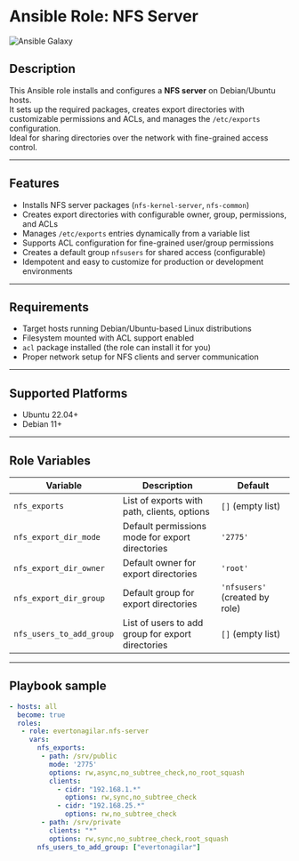 # Ansible Role: NFS Server

![Ansible Galaxy](https://img.shields.io/badge/Ansible--Galaxy-nfs--server-blue?style=flat-square)

## Description

This Ansible role installs and configures a **NFS server** on Debian/Ubuntu hosts.  
It sets up the required packages, creates export directories with customizable permissions and ACLs, and manages the `/etc/exports` configuration.  
Ideal for sharing directories over the network with fine-grained access control.

---

## Features

- Installs NFS server packages (`nfs-kernel-server`, `nfs-common`)
- Creates export directories with configurable owner, group, permissions, and ACLs
- Manages `/etc/exports` entries dynamically from a variable list
- Supports ACL configuration for fine-grained user/group permissions
- Creates a default group `nfsusers` for shared access (configurable)
- Idempotent and easy to customize for production or development environments

---

## Requirements

- Target hosts running Debian/Ubuntu-based Linux distributions
- Filesystem mounted with ACL support enabled
- `acl` package installed (the role can install it for you)
- Proper network setup for NFS clients and server communication

---

## Supported Platforms

- Ubuntu 22.04+
- Debian 11+

---

## Role Variables

| Variable            | Description                                   | Default                       |
|---------------------|-----------------------------------------------|-------------------------------|
| `nfs_exports`       | List of exports with path, clients, options   | `[]` (empty list)             |
| `nfs_export_dir_mode` | Default permissions mode for export directories | `'2775'`                      |
| `nfs_export_dir_owner` | Default owner for export directories           | `'root'`                     |
| `nfs_export_dir_group` | Default group for export directories           | `'nfsusers'` (created by role) |
| `nfs_users_to_add_group` | List of users to add group for export directories          | `[]` (empty list)  |
---

## Playbook sample

```yaml
- hosts: all
  become: true
  roles:
   - role: evertonagilar.nfs-server
     vars:
       nfs_exports:
        - path: /srv/public
          mode: '2775'
          options: rw,async,no_subtree_check,no_root_squash
          clients:
            - cidr: "192.168.1.*"
              options: rw,sync,no_subtree_check
            - cidr: "192.168.25.*"
              options: rw,no_subtree_check
        - path: /srv/private
          clients: "*"
          options: rw,sync,no_subtree_check,root_squash
       nfs_users_to_add_group: ["evertonagilar"]

```